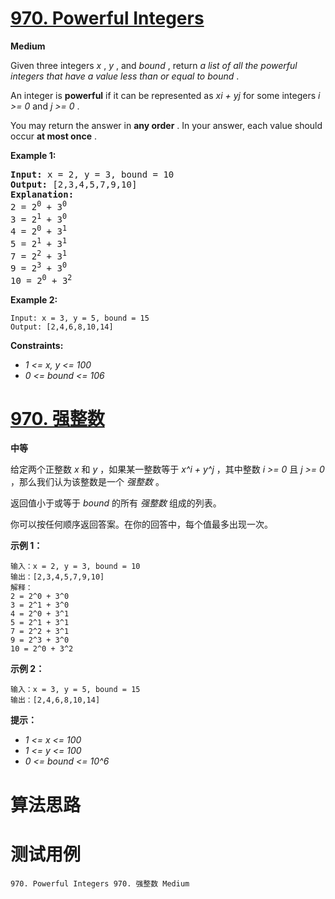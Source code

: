 # [970. Powerful Integers][enTitle]

**Medium**

Given three integers  *x* ,  *y* , and  *bound* , return  *a list of all the powerful integers that have a value less than or equal to*   *bound* .

An integer is **powerful**  if it can be represented as  *xi + yj*  for some integers  *i >= 0*  and  *j >= 0* .

You may return the answer in **any order** . In your answer, each value should occur **at most once** .



**Example 1:** 


<pre><strong>Input:</strong> x = 2, y = 3, bound = 10
<strong>Output:</strong> [2,3,4,5,7,9,10]
<strong>Explanation:</strong>
2 = 2<sup>0</sup> + 3<sup>0</sup>
3 = 2<sup>1</sup> + 3<sup>0</sup>
4 = 2<sup>0</sup> + 3<sup>1</sup>
5 = 2<sup>1</sup> + 3<sup>1</sup>
7 = 2<sup>2</sup> + 3<sup>1</sup>
9 = 2<sup>3</sup> + 3<sup>0</sup>
10 = 2<sup>0</sup> + 3<sup>2</sup>
</pre>

**Example 2:** 

```
Input: x = 3, y = 5, bound = 15
Output: [2,4,6,8,10,14]

```



**Constraints:** 

-  *1 <= x, y <= 100*  
-  *0 <= bound <= 106* 


# [970. 强整数][cnTitle]

**中等**

给定两个正整数  *x*  和  *y* ，如果某一整数等于  *x^i + y^j* ，其中整数  *i >= 0*  且  *j >= 0* ，那么我们认为该整数是一个 *强整数* 。

返回值小于或等于  *bound*  的所有 *强整数* 组成的列表。

你可以按任何顺序返回答案。在你的回答中，每个值最多出现一次。



**示例 1：** 

```
输入：x = 2, y = 3, bound = 10
输出：[2,3,4,5,7,9,10]
解释：
2 = 2^0 + 3^0
3 = 2^1 + 3^0
4 = 2^0 + 3^1
5 = 2^1 + 3^1
7 = 2^2 + 3^1
9 = 2^3 + 3^0
10 = 2^0 + 3^2

```

**示例 2：** 

```
输入：x = 3, y = 5, bound = 15
输出：[2,4,6,8,10,14]

```



**提示：** 

-  *1 <= x <= 100*  
-  *1 <= y <= 100*  
-  *0 <= bound <= 10^6* 




# 算法思路

# 测试用例
```
970. Powerful Integers 970. 强整数 Medium
```

[enTitle]: https://leetcode.com/problems/powerful-integers/
[cnTitle]: https://leetcode-cn.com/problems/powerful-integers/
